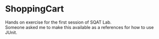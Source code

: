 ShoppingCart
============

Hands on exercise for the first session of SQAT Lab.  
Someone asked me to make this available as a references for how to use JUnit.

